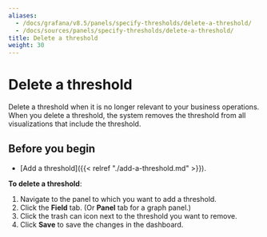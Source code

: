 ```yaml
---
aliases:
  - /docs/grafana/v8.5/panels/specify-thresholds/delete-a-threshold/
  - /docs/sources/panels/specify-thresholds/delete-a-threshold/
title: Delete a threshold
weight: 30
---
```


# Delete a threshold

Delete a threshold when it is no longer relevant to your business operations. When you delete a threshold, the system removes the threshold from all visualizations that include the threshold.

## Before you begin

- [Add a threshold]({{< relref "./add-a-threshold.md" >}}).

**To delete a threshold**:

1. Navigate to the panel to which you want to add a threshold.
1. Click the **Field** tab. (Or **Panel** tab for a graph panel.)
1. Click the trash can icon next to the threshold you want to remove.
1. Click **Save** to save the changes in the dashboard.
